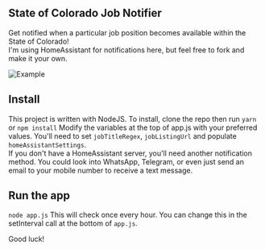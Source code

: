 ## State of Colorado Job Notifier
Get notified when a particular job position becomes available within the State of Colorado!  
I'm using HomeAssistant for notifications here, but feel free to fork and make it your own.


![Example](https://browskers.com/files/soc-notify-screenshot.png)

## Install
This project is written with NodeJS. To install, clone the repo then run `yarn` or `npm install`
Modify the variables at the top of app.js with your preferred values. You'll need to set `jobTitleRegex`, `jobListingUrl` and populate `homeAssistantSettings`.  
If you don't have a HomeAssistant server, you'll need another notification method. You could look into WhatsApp, Telegram, or even just send an email to your mobile number to receive a text message.

## Run the app
`node app.js`
This will check once every hour. You can change this in the setInterval call at the bottom of `app.js`.

Good luck!
